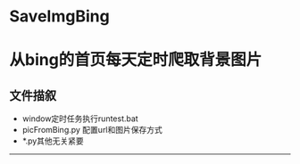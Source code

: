 # SaveImgBing
# 从bing的首页每天定时爬取背景图片

文件描叙
---
- window定时任务执行runtest.bat
- picFromBing.py 配置url和图片保存方式
- *.py其他无关紧要

*****
